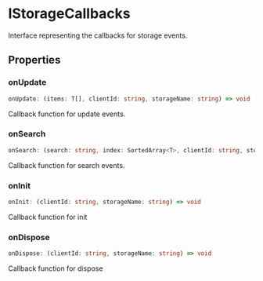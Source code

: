 # IStorageCallbacks

Interface representing the callbacks for storage events.

## Properties

### onUpdate

```ts
onUpdate: (items: T[], clientId: string, storageName: string) => void
```

Callback function for update events.

### onSearch

```ts
onSearch: (search: string, index: SortedArray<T>, clientId: string, storageName: string) => void
```

Callback function for search events.

### onInit

```ts
onInit: (clientId: string, storageName: string) => void
```

Callback function for init

### onDispose

```ts
onDispose: (clientId: string, storageName: string) => void
```

Callback function for dispose
